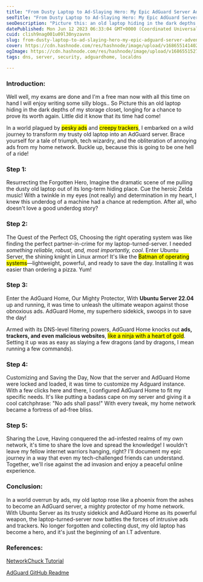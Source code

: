 ```yaml
---
title: "From Dusty Laptop to Ad-Slaying Hero: My Epic AdGuard Server Adventure!"
seoTitle: "From Dusty Laptop to Ad-Slaying Hero: My Epic AdGuard Server Adventure"
seoDescription: "Picture this: an old laptop hiding in the dark depths of my storage closet, longing for a chance to prove its worth again. Little did it know that its time"
datePublished: Mon Jun 12 2023 06:33:04 GMT+0000 (Coordinated Universal Time)
cuid: clish9nag001u09l30nyzavnn
slug: from-dusty-laptop-to-ad-slaying-hero-my-epic-adguard-server-adventure
cover: https://cdn.hashnode.com/res/hashnode/image/upload/v1686551414021/c4c429de-fab7-4614-92ae-ad2c9c5e1952.png
ogImage: https://cdn.hashnode.com/res/hashnode/image/upload/v1686551527126/1d46628e-0a32-41e1-8622-aa338cba3bb8.png
tags: dns, server, security, adguardhome, localdns

---
```


### Introduction:

Well well, my exams are done and I'm a free man now with all this time on hand I will enjoy writing some silly blogs.. So Picture this an old laptop hiding in the dark depths of my storage closet, longing for a chance to prove its worth again. Little did it know that its time had come!

In a world plagued by <mark>pesky ads</mark> and <mark>creepy trackers</mark>, I embarked on a wild journey to transform my trusty old laptop into an AdGuard server. Brace yourself for a tale of triumph, tech wizardry, and the obliteration of annoying ads from my home network. Buckle up, because this is going to be one hell of a ride!

### Step 1:

Resurrecting the Forgotten Hero, Imagine the dramatic scene of me pulling the dusty old laptop out of its long-term hiding place. Cue the heroic Zelda music! With a twinkle in my eyes (not really) and determination in my heart, I knew this underdog of a machine had a chance at redemption. After all, who doesn't love a good underdog story?

### Step 2:

The Quest of the Perfect OS, Choosing the right operating system was like finding the perfect partner-in-crime for my laptop-turned-server. I needed *something reliable, robust, and, most importantly, cool*. Enter Ubuntu Server, the shining knight in Linux armor! It's like the <mark>Batman of operating systems</mark>—lightweight, powerful, and ready to save the day. Installing it was easier than ordering a pizza. Yum!

### Step 3:

Enter the AdGuard Home, Our Mighty Protector, With **Ubuntu Server 22.04** up and running, it was time to unleash the ultimate weapon against those obnoxious ads. AdGuard Home, my superhero sidekick, swoops in to save the day!

Armed with its DNS-level filtering powers, AdGuard Home knocks out **ads, trackers, and even malicious websites**, <mark>like a ninja with a heart of gold</mark>. Setting it up was as easy as slaying a few dragons (and by dragons, I mean running a few commands).

### Step 4:

Customizing and Saving the Day, Now that the server and AdGuard Home were locked and loaded, it was time to customize my Adguard instance. With a few clicks here and there, I configured AdGuard Home to fit my specific needs. It's like putting a badass cape on my server and giving it a cool catchphrase: "No ads shall pass!" With every tweak, my home network became a fortress of ad-free bliss.

### Step 5:

Sharing the Love, Having conquered the ad-infested realms of my own network, it's time to share the love and spread the knowledge! I wouldn't leave my fellow internet warriors hanging, right? I'll document my epic journey in a way that even my tech-challenged friends can understand. Together, we'll rise against the ad invasion and enjoy a peaceful online experience.

### Conclusion:

In a world overrun by ads, my old laptop rose like a phoenix from the ashes to become an AdGuard server, a mighty protector of my home network. With Ubuntu Server as its trusty sidekick and AdGuard Home as its powerful weapon, the laptop-turned-server now battles the forces of intrusive ads and trackers. No longer forgotten and collecting dust, my old laptop has become a hero, and it's just the beginning of an I.T adventure.

### References:

[NetworkChuck Tutorial](https://youtu.be/B2V_8M9cjYw)

[AdGuard GitHub Readme](https://github.com/AdguardTeam/AdGuardHome#getting-started)